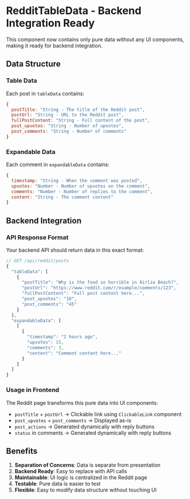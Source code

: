# RedditTableData - Backend Integration Ready

This component now contains only pure data without any UI components, making it ready for backend integration.

## Data Structure

### Table Data
Each post in `tableData` contains:
```javascript
{
  postTitle: "String - The title of the Reddit post",
  postUrl: "String - URL to the Reddit post",
  fullPostContent: "String - Full content of the post",
  post_upvotes: "String - Number of upvotes",
  post_comments: "String - Number of comments"
}
```

### Expandable Data
Each comment in `expandableData` contains:
```javascript
{
  timestamp: "String - When the comment was posted",
  upvotes: "Number - Number of upvotes on the comment",
  comments: "Number - Number of replies to the comment",
  content: "String - The comment content"
}
```

## Backend Integration

### API Response Format
Your backend API should return data in this exact format:

```javascript
// GET /api/reddit/posts
{
  "tableData": [
    {
      "postTitle": "Why is the food so horrible in Airlie Beach?",
      "postUrl": "https://www.reddit.com/r/example/comments/123",
      "fullPostContent": "Full post content here...",
      "post_upvotes": "18",
      "post_comments": "45"
    }
  ],
  "expandableData": [
    [
      {
        "timestamp": "2 hours ago",
        "upvotes": 15,
        "comments": 3,
        "content": "Comment content here..."
      }
    ]
  ]
}
```

### Usage in Frontend
The Reddit page transforms this pure data into UI components:
- `postTitle` + `postUrl` → Clickable link using `ClickableLink` component
- `post_upvotes` + `post_comments` → Displayed as-is
- `post_actions` → Generated dynamically with reply buttons
- `status` in comments → Generated dynamically with reply buttons

## Benefits

1. **Separation of Concerns**: Data is separate from presentation
2. **Backend Ready**: Easy to replace with API calls
3. **Maintainable**: UI logic is centralized in the Reddit page
4. **Testable**: Pure data is easier to test
5. **Flexible**: Easy to modify data structure without touching UI
